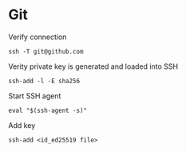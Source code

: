 # Git

Verify connection

```
ssh -T git@github.com
```

Verity private key is generated and loaded into SSH

```
ssh-add -l -E sha256
```

Start SSH agent

```
eval "$(ssh-agent -s)"
```

Add key

```
ssh-add <id_ed25519 file>
```
